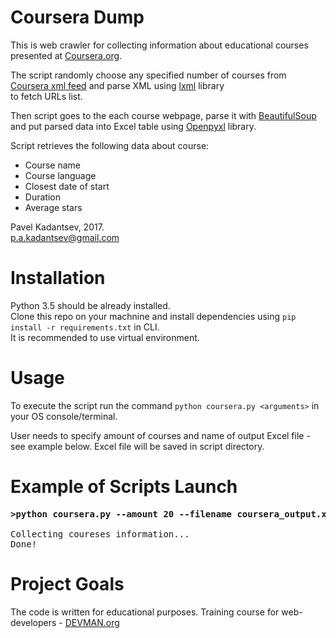 # Coursera Dump

This is web crawler for  collecting information about educational courses presented at [Coursera.org](https://www.coursera.org/). <br />

The script randomly choose any specified number of courses from [Coursera xml feed](https://www.coursera.org/sitemap~www~courses.xml) and parse XML using 
[lxml](https://pypi.python.org/pypi/lxml) library <br /> to fetch URLs list. <br />

Then script goes to the each course webpage, parse it with [BeautifulSoup](https://pypi.python.org/pypi/beautifulsoup4) and put parsed data into Excel table using [Openpyxl](https://pypi.python.org/pypi/openpyxl) library.


Script retrieves the following data about course:

- Course name
- Course language
- Closest date of start
- Duration
- Average stars

Pavel Kadantsev, 2017. <br/>
p.a.kadantsev@gmail.com


# Installation

Python 3.5 should be already installed. <br />
Clone this repo on your machnine and install dependencies using ```pip install -r requirements.txt``` in CLI. <br />
It is recommended to use virtual environment.


# Usage

To execute the script run the command ```python coursera.py <arguments>``` in your OS console/terminal.

User needs to specify amount of courses and name of output Excel file - see example below.
Excel file will be saved in script directory.


# Example of Scripts Launch

<pre>
<b>>python coursera.py --amount 20 --filename coursera_output.xlsx</b>

Collecting coureses information...
Done!
</pre>


# Project Goals

The code is written for educational purposes. Training course for web-developers - [DEVMAN.org](https://devman.org)
